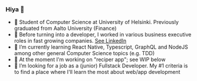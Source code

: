 ### Hiya 👋

- 🏫 Student of Computer Science at University of Helsinki. Previously graduated from Aalto University (Finance)
- 💬 Before turning into a developer, I worked in various business executive roles in fast growing companies. [See LinkedIn](https://www.linkedin.com/in/alpopanula/)
- 🌱 I’m currently learning React Native, Typescript, GraphQL and NodeJS among other general Computer Science topics (e.g. TDD)
- 🔭 At the moment I'm working on "reciper app"; see WIP below
- 🤔 I’m looking for a job as a (junior) Fullstack Developer. My #1 criteria is to find a place where I'll learn the most about web/app development
